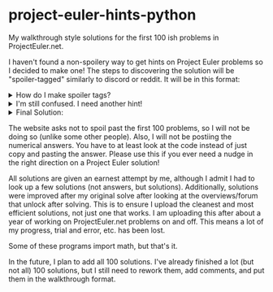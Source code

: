 # project-euler-hints-python
My walkthrough style solutions for the first 100 ish problems in ProjectEuler.net.

I haven't found a non-spoilery way to get hints on Project Euler problems so I decided to make one! The steps to
discovering the solution will be "spoiler-tagged" similarly to discord or reddit. It will be in this format:
<details> 
  <summary>How do I make spoiler tags? </summary>
   Try html.
</details>
<details> 
  <summary>I'm still confused. I need another hint! </summary>
   Use the < details > tag and the < summary > tag.
</details>
<details> 
  <summary>Final Solution:</summary>
   Check the code for this document.
</details>


The website asks not to spoil past the first 100 problems, so I will not be doing so (unlike some other people). Also, I 
will not be postiing the numerical answers. You have to at least look at the code instead of just copy and pasting the 
answer. Please use this if you ever need a nudge in the right direction on a Project Euler solution!

All solutions are given an earnest attempt by me, although I admit I had to look up a few solutions (not answers, but 
solutions). Additionally, solutions were improved after my original solve after looking at the overviews/forum that unlock 
after solving. This is to ensure I upload the cleanest and most efficient solutions, not just one that works. I am 
uploading this after about a year of working on ProjectEuler.net problems on and off. This means a lot of my progress, 
trial and error, etc. has been lost.

Some of these programs import math, but that's it.

In the future, I plan to add all 100 solutions. I've already finished a lot (but not all) 100 solutions, but I still need 
to rework them, add comments, and put them in the walkthrough format.
